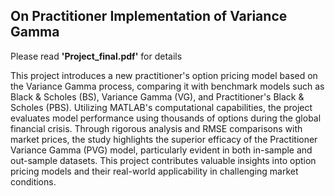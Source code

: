 ## On Practitioner Implementation of Variance Gamma
Please read **'Project_final.pdf'** for details

This project introduces a new practitioner's option pricing model based on the Variance Gamma process, comparing it with benchmark models such as Black & Scholes (BS), Variance Gamma (VG), and Practitioner's Black & Scholes (PBS). Utilizing MATLAB's computational capabilities, the project evaluates model performance using thousands of options during the global financial crisis. Through rigorous analysis and RMSE comparisons with market prices, the study highlights the superior efficacy of the Practitioner Variance Gamma (PVG) model, particularly evident in both in-sample and out-sample datasets. This project contributes valuable insights into option pricing models and their real-world applicability in challenging market conditions.
